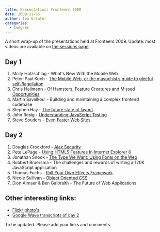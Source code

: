 ```yaml
---
title: Presentations Fronteers 2009
date: 2009-11-05
author: Tom Greuter
categories: 
  - Congres
---
```

A short wrap-up of the presentations held at Fronteers 2009. Update: most videos are available on [the sessions page](/congres/2009/sessions).

## Day 1

1. Molly Holzschlag - What's New With the Mobile Web
2. Peter-Paul Koch - [The Mobile Web, or the masochist’s guide to gleeful self-flagellation](http://www.quirksmode.org/blog/archives/2009/11/presentations_t.html)
3. Chris Heilmann - [Of Hamsters, Feature Creatures and Missed Opportunities](http://www.wait-till-i.com/2009/11/05/of-hamsters-feature-creatures-and-missed-opportunities-my-talk-at-fronteers-2009/)
4. Martin Savelkoul - Building and maintaining a complex frontend codebase
5. Stephen Hay - [The future state of layout](http://www.the-haystack.com/2009/11/05/slides-for-my-fronteers-2009-presentation-online/)
6. John Resig - [Understanding JavaScript Testing](http://www.slideshare.net/jeresig/understanding-javascript-testing)
7. Steve Souders - [Even Faster Web Sites](http://stevesouders.com/docs/fronteers-20091105.pptx)

## Day 2

1. Douglas Crockford - [Ajax Security](http://crockford.com/codecamp/ajaxsecurity.ppt)
2. Pete LePage - [Using HTML5 Features In Internet Explorer 8](/_downloads/2009/html5-features-in-ie8.pptx)
3. Jonathan Snook - [The Type We Want: Using Fonts on the Web](http://www.slideshare.net/jonathansnook/the-type-we-want-2438381)
4. Robbert Broersma - The challenges and rewards of writing a 120K JavaScript application
5. Thomas Fuchs - [Roll Your Own Effects Framework](http://script.aculo.us/downloads/emile.pdf)
6. Nicole Sullivan - [Object Oriented CSS](http://www.slideshare.net/stubbornella/the-cascade-grids-headings-and-selectors-from-an-oocss-perspective-ajax-experience-2009)
7. Dion Almaer & Ben Galbraith - The Future of Web Applications

## Other interesting links:

* [Flickr photo's](http://www.flickr.com/search/?q=fronteers09&s=int)
* [Google Wave transcripts of day 2](https://wave.google.com/wave/?pli=1#restored:search:with%253Apublic%20fronteers)

To be updated. Please add your links and comments.
